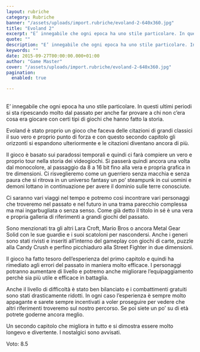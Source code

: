 ```yaml
---
layout: rubriche
category: Rubriche
banner: "/assets/uploads/import.rubriche/evoland-2-640x360.jpg"
title: "Evoland 2"
excerpt: "E’ innegabile che ogni epoca ha uno stile particolare. In questi ultimi periodi si sta ripescando molto dal passato per anche far provare a chi non c’era cosa era giocare con certi tipi di giochi che hanno fatto la storia. Evoland è stato proprio un gioco che faceva delle citazioni di grandi classici il suo [&hellip"
quote: ""
description: "E’ innegabile che ogni epoca ha uno stile particolare. In questi ultimi periodi si sta ripescando molto dal passato per anche far provare a chi non c’era cosa era giocare con certi tipi di giochi che hanno fatto la storia. Evoland è stato proprio un gioco che faceva delle citazioni di grandi classici il suo [&hellip"
keywords: ""
date: 2015-09-27T00:00:00.000+01:00
author: "Game Master"
cover: "/assets/uploads/import.rubriche/evoland-2-640x360.jpg"
pagination:
  enabled: true

---
```


[](https://hotmc.com/wp-content/uploads/2015/09/evoland-2.jpg)  
E’ innegabile che ogni epoca ha uno stile particolare. In questi ultimi periodi si sta ripescando molto dal passato per anche far provare a chi non c’era cosa era giocare con certi tipi di giochi che hanno fatto la storia.

Evoland è stato proprio un gioco che faceva delle citazioni di grandi classici il suo vero e proprio punto di forza e con questo secondo capitolo gli orizzonti si espandono ulteriormente e le citazioni diventano ancora di più.

Il gioco è basato sui paradossi temporali e quindi ci farà compiere un vero e proprio tour nella storia dei videogiochi. Si passerà quindi ancora una volta dal monocolore, al passaggio da 8 a 16 bit fino alla vera e propria grafica in tre dimensioni. Ci risveglieremo come un guerriero senza macchia e senza paura che si ritrova in un universo fantasy un po’ steampunk in cui uomini e demoni lottano in continuazione per avere il dominio sulle terre conosciute.

Ci saranno vari viaggi nel tempo e potremo così incontrare vari personaggi che troveremo nel passato e nel futuro in una trama parecchio complessa ma mai ingarbugliata o senza senso. Come già detto il titolo in sé è una vera e propria galleria di riferimenti a grandi giochi del passato.

[](https://hotmc.com/wp-content/uploads/2015/09/evo-2.jpg)

Sono menzionati tra gli altri Lara Croft, Mario Bros o ancora Metal Gear Solid con le sue guardie e i suoi scatoloni per nascondersi. Anche i generi sono stati rivisti e inseriti all’interno del gameplay con giochi di carte, puzzle alla Candy Crush e perfino picchiaduro alla Street Fighter in due dimensioni.

Il gioco ha fatto tesoro dell’esperienza del primo capitolo e quindi ha rimediato agli errori del passato in maniera molto efficace. I personaggi potranno aumentare di livello e potremo anche migliorare l’equipaggiamento perchè sia più utile e efficace in battaglia.

Anche il livello di difficoltà è stato ben bilanciato e i combattimenti gratuiti sono stati drasticamente ridotti. In ogni caso l’esperienza è sempre molto appagante e sarete sempre incentivati a voler proseguire per vedere che altri riferimenti troveremo sul nostro percorso. Se poi siete un po’ su di età potrete goderne ancora meglio.

Un secondo capitolo che migliora in tutto e si dimostra essere molto longevo e divertente. I nostalgici sono avvisati.

Voto: 8.5